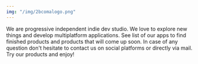 ```yaml
---
img: "/img/2bcomalogo.png"
---
```


We are progressive independent indie dev studio. We love to explore new things and develop multiplatform applications. See list of our apps to find finished products and products that will come up soon. In case of any question don't hesitate to contact us on social platforms or directly via mail. Try our products and enjoy!